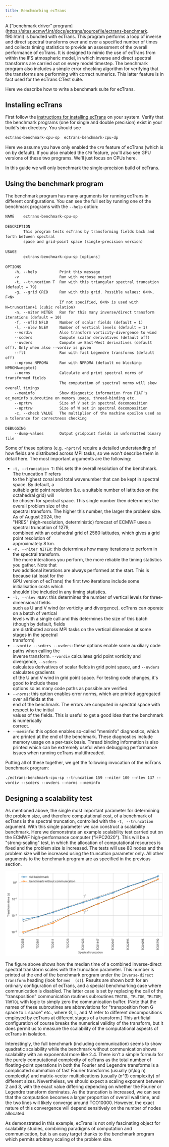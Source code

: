 ```yaml
---
title: Benchmarking ecTrans
---
```


A ["benchmark driver" program](https://sites.ecmwf.int/docs/ectrans/sourcefile/ectrans-benchmark.
f90.html) is bundled with ecTrans. This program performs a loop of inverse and
direct spectral transforms over and over a specified number of times and collects timing statistics
to provide an assessment of the overall performance of ecTrans. It is designed to mimic the use of
ecTrans from within the IFS atmospheric model, in which inverse and direct spectral transforms are
carried out on every model timestep. The benchmark program also includes a simple error checking
algorithm for verifying that the transforms are performing with correct numerics. This latter
feature is in fact used for the ecTrans CTest suite.

Here we describe how to write a benchmark suite for ecTrans.

## Installing ecTrans

First follow the [instructions for installing ecTrans](installation.html) on your system. Verify
that the benchmark programs (one for single and double precision) exist in your build's bin
directory. You should see

```bash
ectrans-benchmark-cpu-sp  ectrans-benchmark-cpu-dp
```

Here we assume you have only enabled the `CPU` feature of ecTrans (which is on by default). If you
also enabled the `GPU` feature, you'll also see GPU versions of these two programs. We'll just focus
on CPUs here.

In this guide we will only benchmark the single-precision build of ecTrans.

## Using the benchmark program

The benchmark program has many arguments for running ecTrans in different configurations. You can
see the full set by running one of the benchmark programs with the `--help` option:

```text
NAME    ectrans-benchmark-cpu-sp

DESCRIPTION
        This program tests ecTrans by transforming fields back and forth between spectral
        space and grid-point space (single-precision version)

USAGE
        ectrans-benchmark-cpu-sp [options]

OPTIONS
    -h, --help          Print this message
    -v                  Run with verbose output
    -t, --truncation T  Run with this triangular spectral truncation (default = 79)
    -g, --grid GRID     Run with this grid. Possible values: O<N>, F<N>
                        If not specified, O<N> is used with N=truncation+1 (cubic relation)
    -n, --niter NITER   Run for this many inverse/direct transform iterations (default = 10)
    -f, --nfld NFLD     Number of scalar fields (default = 1)
    -l, --nlev NLEV     Number of vertical levels (default = 1)
    --vordiv            Also transform vorticity-divergence to wind
    --scders            Compute scalar derivatives (default off)
    --uvders            Compute uv East-West derivatives (default off). Only when also --vordiv is given
    --flt               Run with fast Legendre transforms (default off)
    --nproma NPROMA     Run with NPROMA (default no blocking: NPROMA=ngptot)
    --norms             Calculate and print spectral norms of transformed fields
                        The computation of spectral norms will skew overall timings
    --meminfo           Show diagnostic information from FIAT's ec_meminfo subroutine on memory usage, thread-binding etc.
    --nprtrv            Size of V set in spectral decomposition
    --nprtrw            Size of W set in spectral decomposition
    -c, --check VALUE   The multiplier of the machine epsilon used as a tolerance for correctness checking

DEBUGGING
    --dump-values       Output gridpoint fields in unformatted binary file
```

Some of these options (e.g. `-nprtrv`) require a detailed understanding of how fields are
distributed across MPI tasks, so we won't describe them in detail here. The most important arguments
are the following:

- `-t, --truncation T`: this sets the overall resolution of the benchmark. The truncation T refers  
  to the highest zonal and total wavenumber that can be kept in spectral space. By default, a  
  suitable grid point resolution (i.e. a suitable number of latitudes on the octahedral grid) will  
  be chosen for spectral space. This single number then determines the overall problem size of the  
  spectral transform.  The higher this number, the larger the problem size. As of August 2024, the  
  "HRES" (high-resolution, deterministic) forecast of ECMWF uses a spectral truncation of 1279,  
  combined with an octahedral grid of 2560 latitudes, which gives a grid point resolution of  
  approximately 8 km.
- `-n, --niter NITER`: this determines how many iterations to perform in the spectral transform.  
  The more interations you perform, the more reliable the timing statistics you gather. Note that  
  two additional iterations are always performed at the start. This is because (at least for the  
  GPU version of ecTrans) the first two iterations include some initialisation costs which  
  shouldn't be included in any timing statistics.
- `-l, --nlev NLEV`: this determines the number of vertical levels for three-dimensional fields  
  such as U and V wind (or vorticity and divergence). ecTrans can operate on a batch of vertical  
  levels with a single call and this determines the size of this batch (though by default, fields  
  are distributed across MPI tasks on the vertical dimension at some stages in the spectral  
  transform)
- `--vordiv --scders --uvders`: these options enable some auxiliary code paths when calling the  
  inverse transform. `--vordiv` calculates grid point vorticity and divergence, `--scders`  
  calculates derivatives of scalar fields in grid point space, and `--uvders` calculates gradients  
  of the U and V wind in grid point space. For testing code changes, it's good to include these  
  options so as many code paths as possible are verified.
- `--norms`: this option enables error norms, which are printed aggregated over all fields at the  
  end of the benchmark. The errors are computed in spectral space with respect to the initial  
  values of the fields. This is useful to get a good idea that the benchmark is numerically  
  correct.
- `--meminfo`: this option enables so-called "meminfo" diagnostics, which are printed at the end of
  the benchmark. These diagnostics include memory usage on a per-task basis. Thread binding
  information is also printed which can be extremely useful when debugging performance issues when
  running ecTrans multithreaded.

Putting all of these together, we get the following invocation of the ecTrans benchmark program:

```
./ectrans-benchmark-cpu-sp --truncation 159 --niter 100 --nlev 137 --vordiv --scders --uvders --norms --meminfo
```

## Designing a scalability test

As mentioned above, the single most important parameter for determining the problem size, and
therefore computational cost, of a benchmark of ecTrans is the spectral truncation, controlled with
the `-t, --truncation` argument. With this single parameter we can construct a scalability
benchmark. Here we demonstrate an example scalability test carried out on the ECMWF high-performance
computer ("HPC2020"). This will be a "strong-scaling" test, in which the allocation of computational
resources is fixed and the problem size is increased. The tests will use 80 nodes and the problem
size will be increased using the truncation parameter only. All other arguments to the benchmark
program are as specified in the previous section.

![A strong scalability benchmark of ecTrans](img/ectrans_scalability.png)

The figure above shows how the median time of a combined inverse-direct spectral transform scales
with the truncation parameter. This number is printed at the end of the benchmark program under the
`Inverse-direct transform` heading (look for `med  (s)`). Results are shown both for an ordinary
configuration of ecTrans, and a special benchmarking case where communication is disabled. The
latter case is set by replacing the call of the "transposition" communication routines subroutines
`TRGTOL`, `TRLTOG`, `TRLTOM`, `TRMTOL` with logic to simply zero the communication buffer. (Note
that the names of these subroutines are abbreviations for "transposition from G space to L space"
etc., where G, L, and M refer to different decompositions employed by ecTrans at different stages of
a transform.) This artificial configuration of course breaks the numerical validity of the
transform, but it does permit us to measure the scalability of the computational aspects of ecTrans
in isolation.

Interestingly, the full benchmark (including communication) seems to show quadratic scalability
while the benchmark without communication shows scalability with an exponential more like 2.4. There
isn't a simple formula for the purely computational complexity of ecTrans as the total number of
floating-point operations in both the Fourier and Legendre transforms is a complicated summation of
fast Fourier transforms (usually \(n\log n\) complexity) and matrix-vector multiplications (usually
\(n^3\) complexity) of different sizes. Nevertheless, we should expect a scaling exponent between
2 and 3, with the exact value differing depending on whether the Fourier or Legendre transform
dominates. As the truncation is increased, we can see that the computation becomes a larger
proportion of overall wall time, and the two lines will likely converge around TCO10000. However,
the exact nature of this convergence will depend sensitively on the number of nodes allocated.

As demonstrated in this example, ecTrans is not only fascinating object for scalability studies,
combining paradigms of computation and communication, but is an easy target thanks to the benchmark
program which permits arbitrary scaling of the problem size.